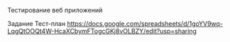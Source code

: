 Тестирование веб приложений

Задание Тест-план
https://docs.google.com/spreadsheets/d/1goYV9wq-LqgQtOOQt4W-HcaXCbymFTogcGKj8vOLBZY/edit?usp=sharing
